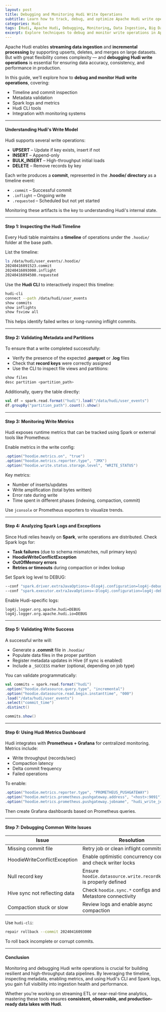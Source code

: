 ```yaml
---
layout: post
title: Debugging and Monitoring Hudi Write Operations
subtitle: Learn how to track, debug, and optimize Apache Hudi write operations for reliable data ingestion
categories: Hudi
tags: [Hudi, Apache Hudi, Debugging, Monitoring, Data Ingestion, Big Data, Write Operations, Spark]
excerpt: Explore techniques to debug and monitor write operations in Apache Hudi. Learn how to analyze commit timelines, validate metadata, use metrics and logs, and ensure reliable data ingestion at scale.
---
```

Apache Hudi enables **streaming data ingestion** and **incremental processing** by supporting upserts, deletes, and merges on large datasets. But with great flexibility comes complexity — and **debugging Hudi write operations** is essential for ensuring data accuracy, consistency, and performance in production.

In this guide, we'll explore how to **debug and monitor Hudi write operations**, covering:
- Timeline and commit inspection
- Metadata validation
- Spark logs and metrics
- Hudi CLI tools
- Integration with monitoring systems

---

#### Understanding Hudi's Write Model

Hudi supports several write operations:
- **UPSERT** – Update if key exists, insert if not
- **INSERT** – Append-only
- **BULK_INSERT** – High-throughput initial loads
- **DELETE** – Remove records by key

Each write produces a **commit**, represented in the **.hoodie/ directory** as a timeline event:
- `.commit` – Successful commit
- `.inflight` – Ongoing write
- `.requested` – Scheduled but not yet started

Monitoring these artifacts is the key to understanding Hudi's internal state.

---

#### Step 1: Inspecting the Hudi Timeline

Every Hudi table maintains a **timeline** of operations under the `.hoodie/` folder at the base path.

List the timeline:

```bash
ls /data/hudi/user_events/.hoodie/
20240416091523.commit
20240416093000.inflight
20240416094500.requested
```

Use the **Hudi CLI** to interactively inspect this timeline:

```bash
hudi-cli
connect --path /data/hudi/user_events
show commits
show inflights
show fsview all
```

This helps identify failed writes or long-running inflight commits.

---

#### Step 2: Validating Metadata and Partitions

To ensure that a write completed successfully:
- Verify the presence of the expected **.parquet** or **.log** files
- Check that **record keys** were correctly assigned
- Use the CLI to inspect file views and partitions:

```bash
show files
desc partition <partition_path>
```

Additionally, query the table directly:

```scala
val df = spark.read.format("hudi").load("/data/hudi/user_events")
df.groupBy("partition_path").count().show()
```

---

#### Step 3: Monitoring Write Metrics

Hudi exposes runtime metrics that can be tracked using Spark or external tools like Prometheus:

Enable metrics in the write config:

```scala
.option("hoodie.metrics.on", "true")
.option("hoodie.metrics.reporter.type", "JMX")
.option("hoodie.write.status.storage.level", "WRITE_STATUS")
```

Key metrics:
- Number of inserts/updates
- Write amplification (total bytes written)
- Error rate during write
- Time spent in different phases (indexing, compaction, commit)

Use `jconsole` or Prometheus exporters to visualize trends.

---

#### Step 4: Analyzing Spark Logs and Exceptions

Since Hudi relies heavily on **Spark**, write operations are distributed. Check Spark logs for:

- **Task failures** (due to schema mismatches, null primary keys)
- **HoodieWriteConflictException**
- **OutOfMemory errors**
- **Retries or timeouts** during compaction or index lookup

Set Spark log level to DEBUG:

```bash
--conf "spark.driver.extraJavaOptions=-Dlog4j.configuration=log4j-debug.properties"
--conf "spark.executor.extraJavaOptions=-Dlog4j.configuration=log4j-debug.properties"
```

Enable Hudi-specific logs:

```properties
log4j.logger.org.apache.hudi=DEBUG
log4j.logger.org.apache.hudi.io=DEBUG
```

---

#### Step 5: Validating Write Success

A successful write will:
- Generate a **.commit** file in `.hoodie/`
- Populate data files in the proper partition
- Register metadata updates in Hive (if sync is enabled)
- Include a `_SUCCESS` marker (optional, depending on job type)

You can validate programmatically:

```scala
val commits = spark.read.format("hudi")
.option("hoodie.datasource.query.type", "incremental")
.option("hoodie.datasource.read.begin.instanttime", "000")
.load("/data/hudi/user_events")
.select("commit_time")
.distinct()

commits.show()
```

---

#### Step 6: Using Hudi Metrics Dashboard

Hudi integrates with **Prometheus + Grafana** for centralized monitoring. Metrics include:

- Write throughput (records/sec)
- Compaction latency
- Delta commit frequency
- Failed operations

To enable:

```scala
.option("hoodie.metrics.reporter.type", "PROMETHEUS_PUSHGATEWAY")
.option("hoodie.metrics.prometheus.pushgateway.address", "<host>:9091")
.option("hoodie.metrics.prometheus.pushgateway.jobname", "hudi_write_job")
```

Then create Grafana dashboards based on Prometheus queries.

---

#### Step 7: Debugging Common Write Issues

| Issue                          | Resolution                                                                 |
|--------------------------------|----------------------------------------------------------------------------|
| Missing commit file            | Retry job or clean inflight commits via CLI                                |
| HoodieWriteConflictException   | Enable optimistic concurrency controls and check writer locks              |
| Null record key                | Ensure `hoodie.datasource.write.recordkey.field` is properly defined       |
| Hive sync not reflecting data  | Check `hoodie.sync.*` configs and Metastore connectivity                   |
| Compaction stuck or slow       | Review logs and enable async compaction                                   |

Use `hudi-cli`:

```bash
repair rollback --commit 20240416093000
```

To roll back incomplete or corrupt commits.

---

#### Conclusion

Monitoring and debugging Hudi write operations is crucial for building resilient and high-throughput data pipelines. By leveraging the timeline, inspecting metadata, enabling metrics, and using Hudi's CLI and Spark logs, you gain full visibility into ingestion health and performance.

Whether you're working on streaming ETL or near-real-time analytics, mastering these tools ensures **consistent, observable, and production-ready data lakes with Hudi**.
